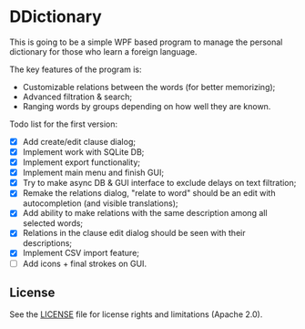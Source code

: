 # DDictionary

This is going to be a simple WPF based program to manage the personal dictionary for those who learn a foreign language.

The key features of the program is:
  - Customizable relations between the words (for better memorizing);
  - Advanced filtration & search;
  - Ranging words by groups depending on how well they are known.

Todo list for the first version:
- [x] Add create/edit clause dialog;
- [x] Implement work with SQLite DB;
- [x] Implement export functionality;
- [x] Implement main menu and finish GUI;
- [x] Try to make async DB & GUI interface to exclude delays on text filtration;
- [x] Remake the relations dialog, "relate to word" should be an edit with autocompletion (and visible translations);
- [x] Add ability to make relations with the same description among all selected words;
- [x] Relations in the clause edit dialog should be seen with their descriptions;
- [x] Implement CSV import feature;
- [ ] Add icons + final strokes on GUI.

## License

See the [LICENSE](LICENSE) file for license rights and limitations (Apache 2.0).